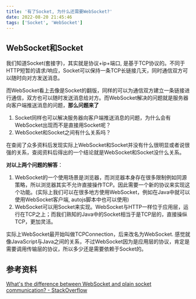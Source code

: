 ```yaml
---
title: '有了Socket, 为什么还需要WebSocket?'
date: 2022-08-20 21:45:46
tags: ['Socket', 'WebSocket']
---
```


## WebSocket和Socket
我们知道Socket(套接字)，其实就是协议+ip+端口, 是基于TCP协议的。不同于HTTP短暂的请求/响应，Socket可以保持一条TCP长链接几天，同时通信双方可以随时向对方发送消息。

而WebSocket看上去像是Socket的翻版，同样的可以为通信双方建立一条链接进行通信，双方也可以随时发送消息给对方。而WebSocket解决的问题就是服务器向客户端推送消息的问题，**那么问题来了**
1. Socket同样也可以解决服务器向客户端推送消息的问题，为什么会有WebSocket出现而不是直接用Socket呢？
2. WebSocket和Socket之间有什么关系吗？

在查阅了众多资料后发现实际上WebSocket和Socket并没有什么很明显或者说很强的关系，查阅资料后得出的一个结论就是WebSocket和Socket没什么关系。

**对以上两个问题的解答**：
1. WebSocket的一个使用场景是浏览器，而浏览器本身存在很多限制例如同源策略，所以浏览器其实不允许直接操作TCP。因此需要一个新的协议来实现这个功能。(实际上我们可以在很多地方使用WebSocket，例如在Java中就可以使用WebSocket客户端, autojs脚本中也可以使用)
2. WebSocket可以用Socket来实现。WebSocket与HTTP一样位于应用层，运行在TCP之上；而我们熟知的Java中的Socket相当于是TCP层的，直接操纵TCP，更加灵活。

实际上WebSocket最开始叫做TCPConnection，后来改名为WebSocket. 感觉就像JavaScript与Java之间的关系，不过WebSocket因为是应用层的协议，肯定是需要调用传输层的协议，所以多少还是需要依赖于Socket的。

## 参考资料
[What's the difference between WebSocket and plain socket communication? - StackOverflow](https://stackoverflow.com/questions/28480575/whats-the-difference-between-websocket-and-plain-socket-communication)